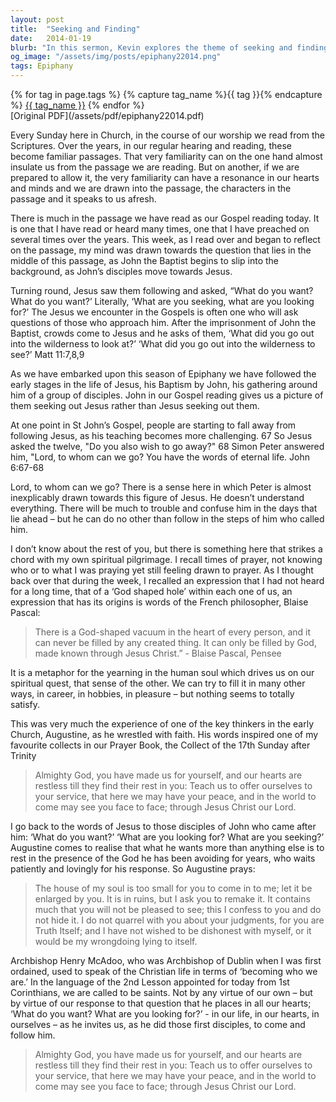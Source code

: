 ```yaml
---
layout: post
title:  "Seeking and Finding"
date:   2014-01-19
blurb: "In this sermon, Kevin explores the theme of seeking and finding in our spiritual journey. He discusses the resonance of familiar scripture passages and the questions Jesus asks of those who approach him. Drawing on the words of philosophers and theologians, he reflects on the human yearning for God and the restlessness of the heart until it finds rest in God."
og_image: "/assets/img/posts/epiphany22014.png"
tags: Epiphany
---    
```

<div class="tag-pills">
  {% for tag in page.tags %}
    {% capture tag_name %}{{ tag }}{% endcapture %}
    <a href="{{ site.baseurl }}/tag/{{ tag_name | slugify }}" class="tag-pill">{{ tag_name }}</a>
  {% endfor %}
</div>
[Original PDF](/assets/pdf/epiphany22014.pdf)

Every Sunday here in Church, in the course of our worship we read from the Scriptures. Over the years, in our regular hearing and reading, these become familiar passages. That very familiarity can on the one hand almost insulate us from the passage we are reading. But on another, if we are prepared to allow it, the very familiarity can have a resonance in our hearts and minds and we are drawn into the passage, the characters in the passage and it speaks to us afresh.

There is much in the passage we have read as our Gospel reading today. It is one that I have read or heard many times, one that I have preached on several times over the years. This week, as I read over and began to reflect on the passage, my mind was drawn towards the question that lies in the middle of this passage, as John the Baptist begins to slip into the background, as John’s disciples move towards Jesus.

Turning round, Jesus saw them following and asked, “What do you want? What do you want?’ Literally, ‘What are you seeking, what are you looking for?’ The Jesus we encounter in the Gospels is often one who will ask questions of those who approach him. After the imprisonment of John the Baptist, crowds come to Jesus and he asks of them, ‘What did you go out into the wilderness to look at?’ ‘What did you go out into the wilderness to see?’ Matt 11:7,8,9

As we have embarked upon this season of Epiphany we have followed the early stages in the life of Jesus, his Baptism by John, his gathering around him of a group of disciples. John in our Gospel reading gives us a picture of them seeking out Jesus rather than Jesus seeking out them.

At one point in St John’s Gospel, people are starting to fall away from following Jesus, as his teaching becomes more challenging. 67 So Jesus asked the twelve, "Do you also wish to go away?" 68 Simon Peter answered him, "Lord, to whom can we go? You have the words of eternal life. John 6:67-68

Lord, to whom can we go? There is a sense here in which Peter is almost inexplicably drawn towards this figure of Jesus. He doesn’t understand everything. There will be much to trouble and confuse him in the days that lie ahead – but he can do no other than follow in the steps of him who called him.

I don’t know about the rest of you, but there is something here that strikes a chord with my own spiritual pilgrimage. I recall times of prayer, not knowing who or to what I was praying yet still feeling drawn to prayer. As I thought back over that during the week, I recalled an expression that I had not heard for a long time, that of a ‘God shaped hole’ within each one of us, an expression that has its origins is words of the French philosopher, Blaise Pascal:

> There is a God-shaped vacuum in the heart of every person, and it can never be filled by any created thing. It can only be filled by God, made known through Jesus Christ.” - Blaise Pascal, Pensee

It is a metaphor for the yearning in the human soul which drives us on our spiritual quest, that sense of the other. We can try to fill it in many other ways, in career, in hobbies, in pleasure – but nothing seems to totally satisfy.

This was very much the experience of one of the key thinkers in the early Church, Augustine, as he wrestled with faith. His words inspired one of my favourite collects in our Prayer Book, the Collect of the 17th Sunday after Trinity

> Almighty God,
> you have made us for yourself,
> and our hearts are restless till they find their rest in you:
> Teach us to offer ourselves to your service,
> that here we may have your peace,
> and in the world to come may see you face to face;
> through Jesus Christ our Lord.

I go back to the words of Jesus to those disciples of John who came after him: ‘What do you want?’ ‘What are you looking for? What are you seeking?’ Augustine comes to realise that what he wants more than anything else is to rest in the presence of the God he has been avoiding for years, who waits patiently and lovingly for his response. So Augustine prays:

> The house of my soul is too small for you to come in to me; let it be enlarged by you. It is in ruins, but I ask you to remake it. It contains much that you will not be pleased to see; this I confess to you and do not hide it.
> I do not quarrel with you about your judgments, for you are Truth Itself; and I have not wished to be dishonest with myself, or it would be my wrongdoing lying to itself.

Archbishop Henry McAdoo, who was Archbishop of Dublin when I was first ordained, used to speak of the Christian life in terms of ‘becoming who we are.’ In the language of the 2nd Lesson appointed for today from 1st Corinthians, we are called to be saints. Not by any virtue of our own – but by virtue of our response to that question that he places in all our hearts; ‘What do you want? What are you looking for?’ - in our life, in our hearts, in ourselves – as he invites us, as he did those first disciples, to come and follow him.

> Almighty God,
> you have made us for yourself,
> and our hearts are restless till they find their rest in you:
> Teach us to offer ourselves to your service,
> that here we may have your peace,
> and in the world to come may see you face to face;
> through Jesus Christ our Lord.
